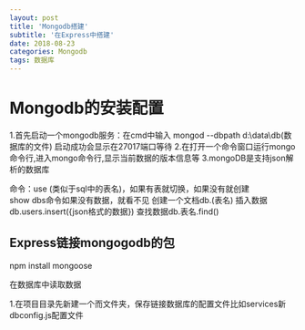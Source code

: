 ```yaml
---
layout: post
title: 'Mongodb搭建'
subtitle: '在Express中搭建'
date: 2018-08-23
categories: Mongodb
tags: 数据库 
---
```



# Mongodb的安装配置
1.首先启动一个mongodb服务：在cmd中输入 mongod --dbpath d:\data\db(数据库的文件)
启动成功会显示在27017端口等待
2.在打开一个命令窗口运行mongo命令行,进入mongo命令行,显示当前数据的版本信息等
3.mongoDB是支持json解析的数据库

命令：use (类似于sql中的表名)，如果有表就切换，如果没有就创建  
     show dbs命令如果没有数据，就看不见
     创建一个文档db.(表名)
     插入数据db.users.insert({json格式的数据})
     查找数据db.表名.find()

## Express链接mongogodb的包
npm install mongoose

在数据库中读取数据

1.在项目目录先新建一个而文件夹，保存链接数据库的配置文件比如services新dbconfig.js配置文件


